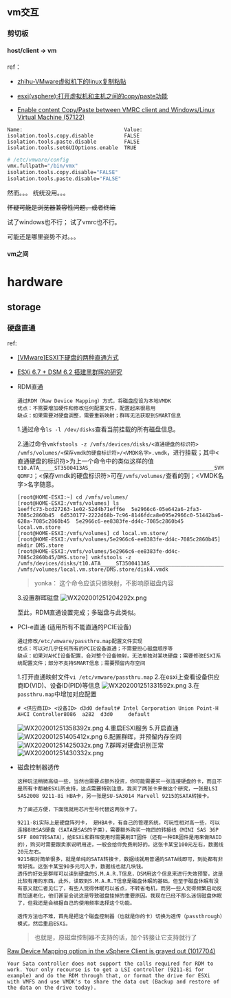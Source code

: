 

## vm交互



### 剪切板



#### host/client -> vm

ref：

* [zhihu-VMware虚拟机下的linux复制粘贴](https://zhuanlan.zhihu.com/p/74011914)

* [esxi(vsphere):打开虚拟机和主机之间的copy/paste功能](https://blog.csdn.net/10km/article/details/53066118)
* [Enable content Copy/Paste between VMRC client and Windows/Linux Virtual Machine (57122)](https://kb.vmware.com/s/article/57122)



```
Name:                                 Value:
isolation.tools.copy.disable          FALSE
isolation.tools.paste.disable         FALSE
isolation.tools.setGUIOptions.enable  TRUE
```



```sh
# /etc/vmware/config
vmx.fullpath="/bin/vmx"
isolation.tools.copy.disable="FALSE"
isolation.tools.paste.disable="FALSE"
```





然而。。。 统统没用。。。

<del>怀疑可能是浏览器兼容性问题，或者终端</del>

试了windows也不行； 试了vmrc也不行。



可能还是哪里姿势不对。。。





#### vm之间



# hardware

## storage



### 硬盘直通



ref: 

* [[VMware]ESXI下硬盘的两种直通方式](https://rmbz.net/archives/vmware-esxi-passthrough)

* [ESXi 6.7 + DSM 6.2 搭建黑群晖的研究](https://www.tqwba.com/x_d/jishu/61154.html)



* RDM直通

  ```
  通过RDM（Raw Device Mapping）方式，将磁盘应设为本地VMDK
  优点：不需要增加硬件和修改任何配置文件，配置起来很易用
  缺点：如果需要对硬盘调整，需要重新映射；群晖无法获取到SMART信息
  ```

  1.通过命令`ls -l /dev/disks`查看当前挂载的所有磁盘信息。

  2.通过命令`vmkfstools -z /vmfs/devices/disks/<直通硬盘的标识符> /vmfs/volumes/<保存vmdk的硬盘标识符>/<VMDK名字>.vmdk`，进行挂载；其中<直通硬盘的标识符>为上一个命令中的类似这样的值`t10.ATA_____ST3500413AS_________________________________________5VMQDMFJ`；<保存vmdk的硬盘标识符>可在`/vmfs/volumes/`查看的到；<VMDK名字>名字随意。

  ```
  [root@HOME-ESXI:~] cd /vmfs/volumes/
  [root@HOME-ESXI:/vmfs/volumes] ls
  1eeffc73-bcd27263-1e02-52d4b71eff6e  5e2966c6-05e642a6-2fa3-7085c2860b45  6d530177-2222d68b-7c96-8146fdca8e095e2966c0-51442ba6-628a-7085c2860b45  5e2966c6-ee8383fe-dd4c-7085c2860b45  local.vm.store
  [root@HOME-ESXI:/vmfs/volumes] cd local.vm.store/
  [root@HOME-ESXI:/vmfs/volumes/5e2966c6-ee8383fe-dd4c-7085c2860b45] mkdir DMS.store
  [root@HOME-ESXI:/vmfs/volumes/5e2966c6-ee8383fe-dd4c-7085c2860b45/DMS.store] vmkfstools -z /vmfs/devices/disks/t10.ATA_____ST3500413AS_________________________________________5VMQDMFJ /vmfs/volumes/local.vm.store/DMS.store/disk4.vmdk
  ```

  > yonka： 这个命令应该只做映射，不影响原磁盘内容

  3.设置群晖磁盘
  ![WX202001251204292x.png](https://cdn.rmbz.net/halo/WX20200125-120429@2x_1579925084016.png!halo.image)

  至此，RDM直通设置完成；多磁盘与此类似。

* PCI-e直通 (适用所有不能直通的PCIE设备)

  ```
  通过修改/etc/vmware/passthru.map配置文件实现
  优点：可以对几乎任何所有的PCIE设备直通；不需要担心磁盘顺序等
  缺点：如果对AHCI设备配置，会对整个设备映射，无法单独对某块硬盘；需要修改ESXI系统配置文件；部分不支持SMART信息；需要预留内存空间
  ```

  1.打开直通映射文件`vi /etc/vmware/passthru.map`
  2.在esxi上查看设备供应商ID(VID)、设备ID(PID)等信息
  ![WX202001251331592x.png](https://cdn.rmbz.net/halo/WX20200125-133159@2x_1579930603436.png!halo.image)
  3.在`passthru.map`中增加对应配置

  ```
  # <供应商ID> <设备ID> d3d0 default# Intel Corporation Union Point-H AHCI Controller8086  a282  d3d0     default
  ```

  ![WX202001251358392x.png](https://cdn.rmbz.net/halo/WX20200125-135839@2x_1579931943176.png!halo.image)
  4.重启ESXI服务
  5.开启直通
  ![WX202001251405412x.png](https://cdn.rmbz.net/halo/WX20200125-140541@2x_1579932366281.png!halo.image)
  6.配置群晖，并预留内存空间
  ![WX202001251425032x.png](https://cdn.rmbz.net/halo/WX20200125-142503@2x_1579933521908.png!halo.image)
  7.群晖对硬盘识别正常
  ![WX202001251430332x.png](https://cdn.rmbz.net/halo/WX20200125-143033@2x_1579933857203.png!halo.image)

* 磁盘控制器透传

  ```
  这种玩法稍微高级一些，当然也需要点额外投资，你可能需要买一张连接硬盘的卡，而且不是所有卡都被ESXi所支持，这点需要特别注意。我买了两张卡来做这个研究，一张是LSI SAS2008 9211-8i HBA卡，另一张是SU-SA3014 Marvell 9215的SATA转接卡。
  
  为了阐述方便，下面我就用芯片型号代替这两张卡了。
  
  9211-8i实际上是硬盘阵列卡， 是HBA卡，有自己的管理系统，可玩性相对高一些，可以连接8块SAS硬盘（SATA是SAS的子类），需要额外购买一拖四的转接线（MINI SAS 36P SFF 8087转SATA），给ESXi和群晖使用时需要刷IT固件（还有一种IR固件是用来做RAID的），购买时需要跟卖家说明用途，一般会给你免费刷好的。这张卡某宝100元左右，数据线20元左右。
  9215相对简单很多，就是单纯的SATA转接卡，数据线就用普通的SATA线即可，到处都有非常好找。这张卡某宝90多元可入手，数据线也就几块钱。
  透传的好处是群晖可以读到硬盘的S.M.A.R.T信息，DSM用这个信息来进行失效预警，这是比较有用的东西。此外，读取到S.M.A.R.T信息是磁盘休眠的基础，但至于磁盘休眠有没有意义就仁者见仁了，有些人觉得休眠可以省点，不转省电机，而另一些人觉得频繁启动反而加速老化，他们甚至会说这是导致磁盘挂掉的重要原因。我现在已经不那么迷信磁盘休眠了，但我还是会根据自己的使用频率选择这个功能。
  
  透传方法也不难，首先是把这个磁盘控制器（也就是你的卡）切换为透传（passthrough）模式，然后重启ESXi。
  ```

  > 也就是，原磁盘控制器不支持的话，加个转接让它支持就行了

  



[Raw Device Mapping option in the vSphere Client is grayed out (1017704)](https://kb.vmware.com/s/article/1017704)



```
Your Sata controller does not support the calls required for RDM to work. Your only recourse is to get a LSI controller (9211-8i for example) and do the RDM through that, or format the drive for ESXi with VMFS and use VMDK's to share the data out (Backup and restore of the data on the drive today).
```

